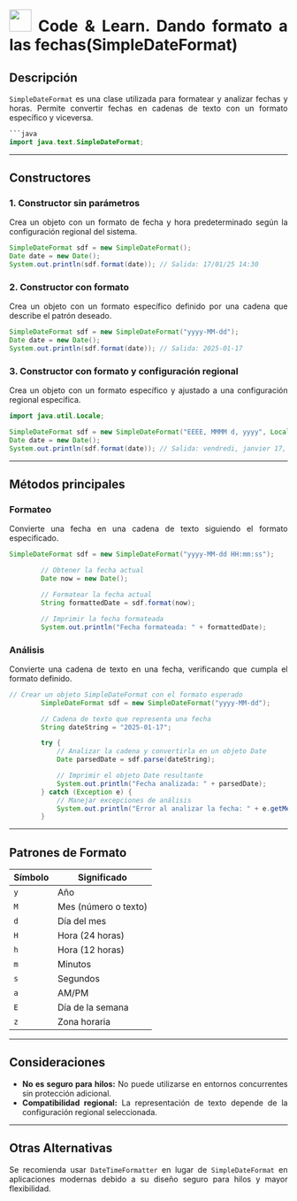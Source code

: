 <div align="justify">

# <img src=../../../../images/coding-book.png width="40"> Code & Learn. Dando formato a las fechas(SimpleDateFormat)

## Descripción

`SimpleDateFormat` es una clase utilizada para formatear y analizar fechas y horas. Permite convertir fechas en cadenas de texto con un formato específico y viceversa.

```java
```java
import java.text.SimpleDateFormat;
```

---

## Constructores

### 1. Constructor sin parámetros

Crea un objeto con un formato de fecha y hora predeterminado según la configuración regional del sistema.

```java
SimpleDateFormat sdf = new SimpleDateFormat();
Date date = new Date();
System.out.println(sdf.format(date)); // Salida: 17/01/25 14:30

```

### 2. Constructor con formato

Crea un objeto con un formato específico definido por una cadena que describe el patrón deseado.

```java
SimpleDateFormat sdf = new SimpleDateFormat("yyyy-MM-dd");
Date date = new Date();
System.out.println(sdf.format(date)); // Salida: 2025-01-17
```

### 3. Constructor con formato y configuración regional

Crea un objeto con un formato específico y ajustado a una configuración regional específica.

```java
import java.util.Locale;

SimpleDateFormat sdf = new SimpleDateFormat("EEEE, MMMM d, yyyy", Locale.FRENCH);
Date date = new Date();
System.out.println(sdf.format(date)); // Salida: vendredi, janvier 17, 2025
```

---

## Métodos principales

### Formateo

Convierte una fecha en una cadena de texto siguiendo el formato especificado.

```java
SimpleDateFormat sdf = new SimpleDateFormat("yyyy-MM-dd HH:mm:ss");

        // Obtener la fecha actual
        Date now = new Date();

        // Formatear la fecha actual
        String formattedDate = sdf.format(now);

        // Imprimir la fecha formateada
        System.out.println("Fecha formateada: " + formattedDate);
```

### Análisis

Convierte una cadena de texto en una fecha, verificando que cumpla el formato definido.

```java
// Crear un objeto SimpleDateFormat con el formato esperado
        SimpleDateFormat sdf = new SimpleDateFormat("yyyy-MM-dd");

        // Cadena de texto que representa una fecha
        String dateString = "2025-01-17";

        try {
            // Analizar la cadena y convertirla en un objeto Date
            Date parsedDate = sdf.parse(dateString);

            // Imprimir el objeto Date resultante
            System.out.println("Fecha analizada: " + parsedDate);
        } catch (Exception e) {
            // Manejar excepciones de análisis
            System.out.println("Error al analizar la fecha: " + e.getMessage());
        }
```

---

## Patrones de Formato

| Símbolo | Significado                   |
|---------|-------------------------------|
| `y`     | Año                          |
| `M`     | Mes (número o texto)         |
| `d`     | Día del mes                  |
| `H`     | Hora (24 horas)              |
| `h`     | Hora (12 horas)              |
| `m`     | Minutos                      |
| `s`     | Segundos                     |
| `a`     | AM/PM                        |
| `E`     | Día de la semana             |
| `z`     | Zona horaria                 |

---

## Consideraciones

- **No es seguro para hilos:** No puede utilizarse en entornos concurrentes sin protección adicional.
- **Compatibilidad regional:** La representación de texto depende de la configuración regional seleccionada.

---

## Otras Alternativas

Se recomienda usar `DateTimeFormatter` en lugar de `SimpleDateFormat` en aplicaciones modernas debido a su diseño seguro para hilos y mayor flexibilidad.

</div>